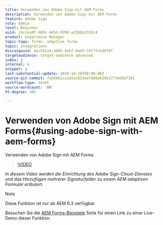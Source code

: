 ```yaml
---
title: Verwenden von Adobe Sign mit AEM Forms
description: Verwenden von Adobe Sign mit AEM Forms
feature: Adobe Sign
role: Admin
level: Beginner
uuid: cbccea0f-969c-445d-9390-a236bb1fd2c4
product: Experience Manager
topic-tags: forms, adaptive_forms
topic: Integrations
discoiquuid: aec562a4-4405-4e6f-9ad5-7477fa1d078f
targetaudience: target-audience advanced
index: y
internal: n
snippet: y
last-substantial-update: 2020-10-20T00:00:00Z
source-git-commit: 7a2bb61ca1dea1013eef088a629b17718dbbf381
workflow-type: tm+mt
source-wordcount: '80'
ht-degree: 30%

---
```



# Verwenden von Adobe Sign mit AEM Forms{#using-adobe-sign-with-aem-forms}

Verwenden von Adobe Sign mit AEM Forms

>[!VIDEO](https://video.tv.adobe.com/v/18696?quality=9&learn=on)

*In diesem Video werden die Einrichtung des Adobe Sign-Cloud-Dienstes und das Hinzufügen mehrerer Signaturfelder zu einem AEM adaptiven Formular erläutert.*

>[!NOTE]
>
>Diese Funktion ist nur ab AEM 6.3 verfügbar.

Besuchen Sie die [AEM Forms-Beispiele](https://forms.enablementadobe.com/content/samples/samples.html?query=0#formsandsign) Seite für einen Link zu einer Live-Demo dieser Funktion.
